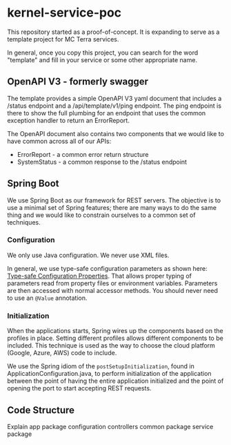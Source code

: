 # kernel-service-poc
This repository started as a proof-of-concept. It is expanding to serve as a template
project for MC Terra services.

In general, once you copy this project, you can search for the word "template" and
fill in your service or some other appropriate name.

## OpenAPI V3 - formerly swagger
The template provides a simple OpenAPI V3 yaml document that includes a /status
endpoint and a /api/template/v1/ping endpoint. The ping endpoint is there to
show the full plumbing for an endpoint that uses the common exception handler to 
return an ErrorReport.

The OpenAPI document also contains two components that we would like to have common
across all of our APIs:
<ul>
<li>ErrorReport - a common error return structure</li>
<li>SystemStatus - a common response to the /status endpoint</li>
</ul>

## Spring Boot
We use Spring Boot as our framework for REST servers. The objective is to use a minimal set
of Spring features; there are many ways to do the same thing and we would like to constrain ourselves
to a common set of techniques.

### Configuration
We only use Java configuration. We never use XML files.

In general, we use type-safe configuration parameters as shown here: 
[Type-safe Configuration Properties](https://docs.spring.io/spring-boot/docs/current/reference/html/spring-boot-features.html#boot-features-external-config-typesafe-configuration-properties).
That allows proper typing of parameters read from property files or environment variables. Parameters are
then accessed with normal accessor methods. You should never need to use an `@Value` annotation.

### Initialization
When the applications starts, Spring wires up the components based on the profiles in place.
Setting different profiles allows different components to be included. This technique is used
as the way to choose the cloud platform (Google, Azure, AWS) code to include.

We use the Spring idiom of the `postSetupInitialization`, found in ApplicationConfiguration.java,
to perform initialization of the application between the point of having the entire application initialized and
the point of opening the port to start accepting REST requests.

## Code Structure

Explain
app package
  configuration
  controllers
common package
service package


